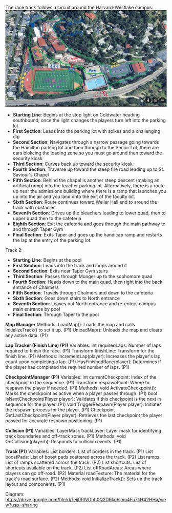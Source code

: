 The race track follows a circuit around the Harvard-Westlake campus:
![Race Track](./HWKKMapDraft1.png)

- **Starting Line**: Begins at the stop light on Coldwater heading southbound; once the light changes the players turn left into the parking lot
- **First Section**: Leads into the parking lot with spikes and a challenging dip
- **Second Section**: Navigates through a narrow passage going towards the Hamilton parking lot and then through to the Senior Lot; there are cars blokcing the loading zone so you must go around then toward the security kiosk
- **Third Section**: Curves back up toward the security kiosk
- **Fourth Section**: Traverse up toward the steep fire road leading up to St. Saviour's Chapel
- **Fifth Section**: Behind the chapel is another steep descent (making an artificial ramp) into the teacher parking lot. Alternatively, there is a route up near the admissions buliding where there is a ramp that launches you up into the air and you land onto the exit of the faculty lot. 
- **Sixth Section**: Route continues toward Weiler Hall and to around the track with obstacles
- **Seventh Section**: Drives up the bleachers leading to lower quad, then to upper quad then to the cafeteria 
- **Eighth Section**: Exit the cafeteria and goes through the main pathway to and through Taper Gym
- **Final Section**: Exits Taper and goes up the handicap ramp and restarts the lap at the entry of the parking lot.

Track 2:
- **Starting Line**: Begins at the pool
- **First Section**: Leads into the track and loops around it
- **Second Section**: Exits near Taper Gym stairs
- **Third Section**: Passes through Munger up to the sophomore quad
- **Fourth Section**:  Heads down to the main quad, then right into the back entrance of Chalmers
- **Fifth Section**: Travels through Chalmers and down to the cafeteria
- **Sixth Section**: Goes down stairs to North entrance
- **Seventh Section**: Leaves out North entrance and re-enters campus main entrance by pool
- **Final Section**: Through Taper to the pool

**Map Manager**
Methods:
LoadMap(): Loads the map and calls InitializeTrack() to set it up. (P1)
UnloadMap(): Unloads the map and clears any active data. (P1)

**Lap Tracker (Finish Line) (P1)**
Variables:
int requiredLaps: Number of laps required to finish the race. (P1)
Transform finishLine: Transform for the finish line. (P1)
Methods:
IncrementLap(player): Increases the player's lap count upon completing a lap. (P1)
HasFinishedRace(player): Determines if the player has completed the required number of laps. (P1)

**CheckpointManager (P1)**
Variables:
int currentCheckpoint: Index of the checkpoint in the sequence. (P1)
Transform respawnPoint: Where to respawn the player if needed. (P1)
Methods:
void ActivateCheckpoint(): Marks the checkpoint as active when a player passes through. (P1)
bool IsNextCheckpoint(Player player): Validates if this checkpoint is the next in sequence for the player. (P1)
void TriggerRespawn(Player player): Initiates the respawn process for the player. (P1)
Checkpoint GetLastCheckpoint(Player player): Retrieves the last checkpoint the player passed for accurate respawn positioning. (P1)

**Collision (P1)**
Variables:
LayerMask trackLayer: Layer mask for identifying track boundaries and off-track zones. (P1)
Methods:
void OnCollision(playerb): Responds to collision events. (P1)

**Track (P1)**
Variables:
List<Borders> borders: List of borders in the track. (P1)
List<Transform> boostPads: List of boost pads scattered across the track. (P2)
List<Transform> ramps: List of ramps scattered across the track. (P2)
List<Transform> shortcuts: List of shortcuts available on the track. (P2)
List<Transform> offRoadAreas: Areas where players can go off-road. (P2)
Material roadTexture: The material for the track's road surface. (P2)
Methods:
void InitializeTrack(): Sets up the track layout and components. (P1)

Diagram: https://drive.google.com/file/d/1eij0RIVDhh0Q2D6kohjmu4Fu7kH42HHa/view?usp=sharing